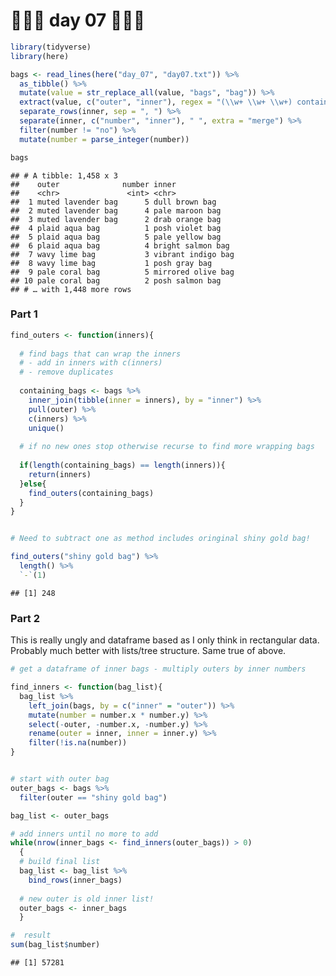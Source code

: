 🎄🎄🎄 day 07 🎄🎄🎄
================

``` r
library(tidyverse)
library(here)
```

``` r
bags <- read_lines(here("day_07", "day07.txt")) %>% 
  as_tibble() %>% 
  mutate(value = str_replace_all(value, "bags", "bag")) %>% 
  extract(value, c("outer", "inner"), regex = "(\\w+ \\w+ \\w+) contain (.+)\\.") %>% 
  separate_rows(inner, sep = ", ") %>%
  separate(inner, c("number", "inner"), " ", extra = "merge") %>% 
  filter(number != "no") %>% 
  mutate(number = parse_integer(number))

bags
```

    ## # A tibble: 1,458 x 3
    ##    outer              number inner             
    ##    <chr>               <int> <chr>             
    ##  1 muted lavender bag      5 dull brown bag    
    ##  2 muted lavender bag      4 pale maroon bag   
    ##  3 muted lavender bag      2 drab orange bag   
    ##  4 plaid aqua bag          1 posh violet bag   
    ##  5 plaid aqua bag          5 pale yellow bag   
    ##  6 plaid aqua bag          4 bright salmon bag 
    ##  7 wavy lime bag           3 vibrant indigo bag
    ##  8 wavy lime bag           1 posh gray bag     
    ##  9 pale coral bag          5 mirrored olive bag
    ## 10 pale coral bag          2 posh salmon bag   
    ## # … with 1,448 more rows

### Part 1

``` r
find_outers <- function(inners){
  
  # find bags that can wrap the inners
  # - add in inners with c(inners)
  # - remove duplicates
  
  containing_bags <- bags %>% 
    inner_join(tibble(inner = inners), by = "inner") %>% 
    pull(outer) %>% 
    c(inners) %>% 
    unique()
  
  # if no new ones stop otherwise recurse to find more wrapping bags
  
  if(length(containing_bags) == length(inners)){
    return(inners)
  }else{
    find_outers(containing_bags)
  }
}


# Need to subtract one as method includes oringinal shiny gold bag!

find_outers("shiny gold bag") %>% 
  length() %>% 
  `-`(1)
```

    ## [1] 248

### Part 2

This is really ungly and dataframe based as I only think in rectangular
data. Probably much better with lists/tree structure. Same true of
above.

``` r
# get a dataframe of inner bags - multiply outers by inner numbers

find_inners <- function(bag_list){
  bag_list %>% 
    left_join(bags, by = c("inner" = "outer")) %>% 
    mutate(number = number.x * number.y) %>% 
    select(-outer, -number.x, -number.y) %>% 
    rename(outer = inner, inner = inner.y) %>% 
    filter(!is.na(number))
}


# start with outer bag
outer_bags <- bags %>% 
  filter(outer == "shiny gold bag")

bag_list <- outer_bags

# add inners until no more to add
while(nrow(inner_bags <- find_inners(outer_bags)) > 0)
  {
  # build final list
  bag_list <- bag_list %>% 
    bind_rows(inner_bags)
  
  # new outer is old inner list!
  outer_bags <- inner_bags
  }

#  result
sum(bag_list$number)
```

    ## [1] 57281
